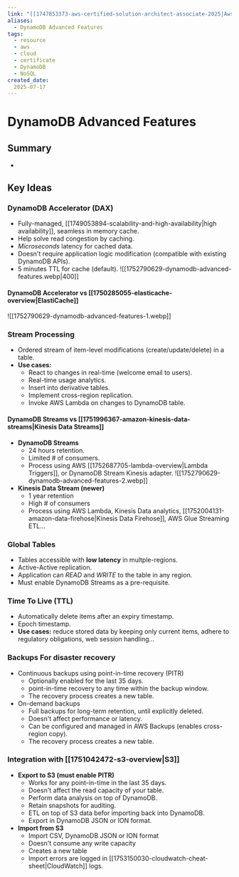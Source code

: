 ```yaml
---
link: "[[1747853373-aws-certified-solution-architect-associate-2025|Aws Certified Solution Architect Associate 2025]]"
aliases: 
  - DynamoDB Advanced Features
tags:
  - resource
  - aws
  - cloud
  - certificate
  - DynamoDB
  - NoSQL
created_date:
  2025-07-17
---
```

# DynamoDB Advanced Features
## Summary
- 

## Key Ideas
### DynamoDB Accelerator (DAX)
- Fully-managed, [[1749053894-scalability-and-high-availability|high availability]], seamless in memory cache.
- Help solve read congestion by caching.
- *Microseconds* latency for cached data.
- Doesn't require application logic modification (compatible with existing DynamoDB APIs).
- 5 minutes TTL for cache (default).
![[1752790629-dynamodb-advanced-features.webp|400]]

#### DynamoDB Accelerator vs [[1750285055-elasticache-overview|ElastiCache]]
![[1752790629-dynamodb-advanced-features-1.webp]]

### Stream Processing
- Ordered stream of item-level modifications (create/update/delete) in a table.
- **Use cases:**
  - React to changes in real-time (welcome email to users).
  - Real-time usage analytics.
  - Insert into derivative tables.
  - Implement cross-region replication.
  - Invoke AWS Lambda on changes to DynamoDB table.

#### DynamoDB Streams vs [[1751996367-amazon-kinesis-data-streams|Kinesis Data Streams]]
- **DynamoDB Streams**
  - 24 hours retention.
  - Limited # of consumers.
  - Process using AWS [[1752687705-lambda-overview|Lambda Triggers]], or DynamoDB Stream Kinesis adapter.
![[1752790629-dynamodb-advanced-features-2.webp]]
- **Kinesis Data Stream (newer)**
  - 1 year retention
  - High # of consumers
  - Process using AWS Lambda, Kinesis Data analytics, [[1752004131-amazon-data-firehose|Kinesis Data Firehose]], AWS Glue Streaming ETL...

### Global Tables
- Tables accessible with **low latency** in multple-regions.
- Active-Active replication.
- Application can *READ* and *WRITE* to the table in any region.
- Must enable DynamoDB Streams as a pre-requisite.

### Time To Live (TTL)
- Automatically delete items after an expiry timestamp.
- Epoch timestamp.
- **Use cases:** reduce stored data by keeping only current items, adhere to regulatory obligations, web session handling...

### Backups For disaster recovery
- Continuous backups using point-in-time recovery (PITR)
  - Optionally enabled for the last 35 days.
  - point-in-time recovery to any time within the backup window.
  - The recovery process creates a new table.
- On-demand backups
  - Full backups for long-term retention, until explicitly deleted.
  - Doesn't affect performance or latency.
  - Can be configured and managed in AWS Backups (enables cross-region copy).
  - The recovery process creates a new table.

### Integration with [[1751042472-s3-overview|S3]]
- **Export to S3 (must enable PITR)** 
  - Works for any point-in-time in the last 35 days.
  - Doesn't affect the read capacity of your table.
  - Perform data analysis on top of DynamoDB.
  - Retain snapshots for auditing.
  - ETL on top of S3 data befor importing back into DynamoDB.
  - Export in DynamoDB JSON or ION format.
- **Import from S3**
  - Import CSV, DynamoDB JSON or ION format
  - Doesn't consume any write capacity
  - Creates a new table
  - Import errors are logged in [[1753150030-cloudwatch-cheat-sheet|CloudWatch]] logs.










